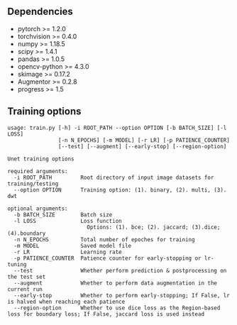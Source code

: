 ## Dependencies
- pytorch >= 1.2.0
- torchvision >= 0.4.0
- numpy >= 1.18.5
- scipy >= 1.4.1
- pandas >= 1.0.5
- opencv-python >= 4.3.0
- skimage >= 0.17.2
- Augmentor >= 0.2.8
- progress >= 1.5


## Training options
```
usage: train.py [-h] -i ROOT_PATH --option OPTION [-b BATCH_SIZE] [-l LOSS]
                [-n N_EPOCHS] [-m MODEL] [-r LR] [-p PATIENCE_COUNTER]
                [--test] [--augment] [--early-stop] [--region-option]

Unet training options

required arguments:
  -i ROOT_PATH         Root directory of input image datasets for training/testing
  --option OPTION      Training option: (1). binary, (2). multi, (3). dwt

optional arguments:
  -b BATCH_SIZE        Batch size
  -l LOSS              Loss function
                         Options: (1). bce; (2). jaccard; (3).dice; (4).boundary
  -n N_EPOCHS          Total number of epoches for training
  -m MODEL             Saved model file
  -r LR                Learning rate
  -p PATIENCE_COUNTER  Patience counter for early-stopping or lr-tuning
  --test               Whether perform prediction & postprocessing on the test set
  --augment            Whether to perform data augmentation in the current run
  --early-stop         Whether to perform early-stopping; If False, lr is halved when reaching each patience
  --region-option      Whether to use dice loss as the Region-based loss for boundary loss; If False, jaccard loss is used instead
```
